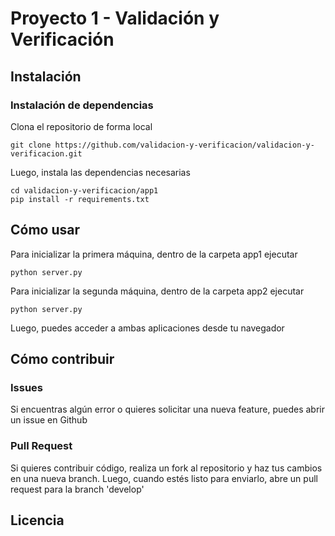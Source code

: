 # Proyecto 1 - Validación y Verificación 

## Instalación

### Instalación de dependencias

Clona el repositorio de forma local

``` 
git clone https://github.com/validacion-y-verificacion/validacion-y-verificacion.git
```

Luego, instala las dependencias necesarias

``` 
cd validacion-y-verificacion/app1
pip install -r requirements.txt
```

## Cómo usar

Para inicializar la primera máquina, dentro de la carpeta app1 ejecutar
``` 
python server.py
```

Para inicializar la segunda máquina, dentro de la carpeta app2 ejecutar
``` 
python server.py
```

Luego, puedes acceder a ambas aplicaciones desde tu navegador

## Cómo contribuir 

### Issues

Si encuentras algún error o quieres solicitar una nueva feature, puedes abrir un issue en Github

### Pull Request

Si quieres contribuir código, realiza un fork al repositorio y haz tus cambios en una nueva branch. 
Luego, cuando estés listo para enviarlo, abre un pull request para la branch 'develop'

## Licencia 

